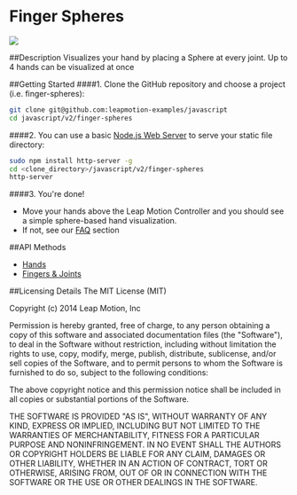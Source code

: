 Finger Spheres
=====
<img src="http://i.imgur.com/2Y4k8Ge.png">

##Description
Visualizes your hand by placing a Sphere at every joint. Up to 4 hands can be visualized at once

##Getting Started
####1. Clone the GitHub repository and choose a project (i.e. finger-spheres):
```bash
git clone git@github.com:leapmotion-examples/javascript
cd javascript/v2/finger-spheres
```

####2. You can use a basic [Node.js Web Server](https://www.npmjs.org/package/node-http-server) to serve your static file directory:
```bash
sudo npm install http-server -g
cd <clone_directory>/javascript/v2/finger-spheres
http-server
```

####3. You're done!
* Move your hands above the Leap Motion Controller and you should see a simple sphere-based hand visualization.
* If not, see our [FAQ](https://developer.leapmotion.com/downloads/skeletal-beta/faq) section


##API Methods
* [Hands](https://developer.leapmotion.com/documentation/skeletal/javascript/api/Leap.Hand.html)
* [Fingers & Joints](https://developer.leapmotion.com/documentation/skeletal/javascript/api/Leap.Finger.html)

##Licensing Details
The MIT License (MIT)

Copyright (c) 2014 Leap Motion, Inc

Permission is hereby granted, free of charge, to any person obtaining a copy of this software and associated documentation files (the "Software"), to deal in the Software without restriction, including without limitation the rights to use, copy, modify, merge, publish, distribute, sublicense, and/or sell copies of the Software, and to permit persons to whom the Software is furnished to do so, subject to the following conditions:

The above copyright notice and this permission notice shall be included in all copies or substantial portions of the Software.

THE SOFTWARE IS PROVIDED "AS IS", WITHOUT WARRANTY OF ANY KIND, EXPRESS OR IMPLIED, INCLUDING BUT NOT LIMITED TO THE WARRANTIES OF MERCHANTABILITY, FITNESS FOR A PARTICULAR PURPOSE AND NONINFRINGEMENT. IN NO EVENT SHALL THE AUTHORS OR COPYRIGHT HOLDERS BE LIABLE FOR ANY CLAIM, DAMAGES OR OTHER LIABILITY, WHETHER IN AN ACTION OF CONTRACT, TORT OR OTHERWISE, ARISING FROM, OUT OF OR IN CONNECTION WITH THE SOFTWARE OR THE USE OR OTHER DEALINGS IN THE SOFTWARE.
